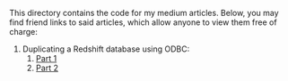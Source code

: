 This directory contains the code for my medium articles. Below, you may find friend links to said articles, which allow anyone to view them free of charge:

1. Duplicating a Redshift database using ODBC:
    1. [Part 1](https://medium.com/@askerovk/duplicating-a-redshift-database-using-odbc-part-1-579124405f01?source=friends_link&sk=eefb339f4257fd9690e855c10b151e3a)
    2. [Part 2](https://medium.com/@askerovk/duplicating-a-redshift-database-using-odbc-part-2-ed023d5395d6?source=friends_link&sk=d79314fc300e517060eb77515ab8583b)